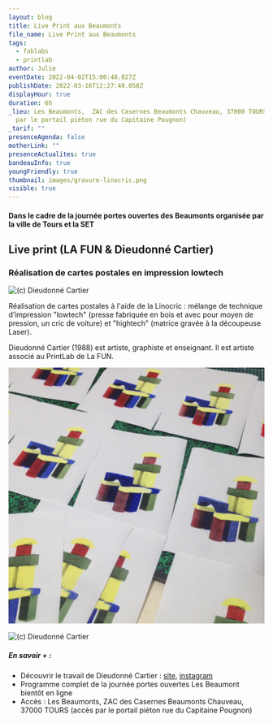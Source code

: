 ```yaml
---
layout: blog
title: Live Print aux Beaumonts
file_name: Live Print aux Beaumonts
tags:
  - fablabs
  - printlab
author: Julie
eventDate: 2022-04-02T15:00:48.027Z
publishDate: 2022-03-16T12:27:48.058Z
displayHour: true
duration: 6h
_lieu: Les Beaumonts,  ZAC des Casernes Beaumonts Chauveau, 37000 TOURS (accès
  par le portail piéton rue du Capitaine Pougnon)
_tarif: ""
presenceAgenda: false
motherLink: ""
presenceActualites: true
bandeauInfo: true
youngFriendly: true
thumbnail: images/gravure-linocric.png
visible: true
---
```

#### Dans le cadre de la journée portes ouvertes des Beaumonts organisée par la ville de Tours et la SET

## Live print (LA FUN & Dieudonné Cartier)

### Réalisation de cartes postales en impression lowtech

![(c) Dieudonné Cartier](images/gravure-linocric.png "(c) Dieudonné Cartier")

Réalisation de cartes postales à l'aide de la Linocric : mélange de technique d’impression "lowtech" (presse fabriquée en bois et avec pour moyen de pression, un cric de voiture) et "hightech" (matrice gravée à la découpeuse Laser).

Dieudonné Cartier (1988) est artiste, graphiste et enseignant. Il est artiste associé au PrintLab de La FUN.

![(c) Dieudonné Cartier](images/scul-struc-1.png "(c) Dieudonné Cartier")

![(c) Dieudonné Cartier](images/scul-struc-2.png "(c) Dieudonné Cartier")

##### En savoir + :

* Découvrir le travail de Dieudonné Cartier : [site](http://www.dieudonnécartier.com/), [instagram](https://www.instagram.com/dieudonnecartier/)
* Programme complet de la journée portes ouvertes Les Beaumont bientôt en ligne
* Accès : Les Beaumonts, ZAC des Casernes Beaumonts Chauveau, 37000 TOURS (accès par le portail piéton rue du Capitaine Pougnon)